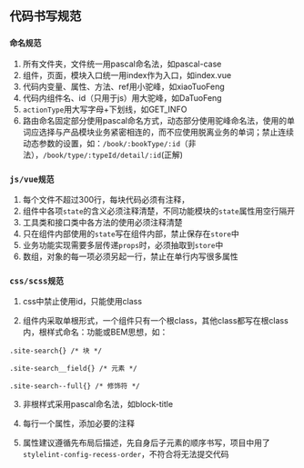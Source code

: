 ## 代码书写规范

### `命名规范`

1. 所有文件夹，文件统一用pascal命名法，如pascal-case
2. 组件，页面，模块入口统一用index作为入口，如index.vue
3. 代码内变量、属性、方法、ref用小驼峰，如xiaoTuoFeng
4. 代码内组件名、id（只用于js）用大驼峰，如DaTuoFeng
5. `actionType`用大写字母+下划线，如GET_INFO
6. 路由命名固定部分使用pascal命名方式，动态部分使用驼峰命名法，使用的单词应选择与产品模块业务紧密相连的，而不应使用脱离业务的单词；禁止连续动态参数的设置，如：`/book/:bookType/:id`（非法），`/book/type/:typeId/detail/:id`(正解)

### `js/vue规范`

1.  每个文件不超过300行，每块代码必须有注释，
2.  组件中各项`state`的含义必须注释清楚，不同功能模块的`state`属性用空行隔开
3. 工具类和接口类中各方法的使用必须注释清楚
4. 只在组件内部使用的`state`写在组件内部，禁止保存在`store`中
5. 业务功能实现需要多层传递`props`时，必须抽取到`store`中
6. 数组，对象的每一项必须另起一行，禁止在单行内写很多属性

### `css/scss规范`

1. css中禁止使用id，只能使用class

2.  组件内采取单根形式，一个组件只有一个根class，其他class都写在根class内，根样式命名：功能或BEM思想，如： 

   ```
   .site-search{} /* 块 */
   
   .site-search__field{} /* 元素 */
   
   .site-search--full{} /* 修饰符 */ 
   ```

3. 非根样式采用pascal命名法，如block-title

4. 每行一个属性，添加必要的注释

5. 属性建议遵循先布局后描述，先自身后子元素的顺序书写，项目中用了`stylelint-config-recess-order`，不符合将无法提交代码